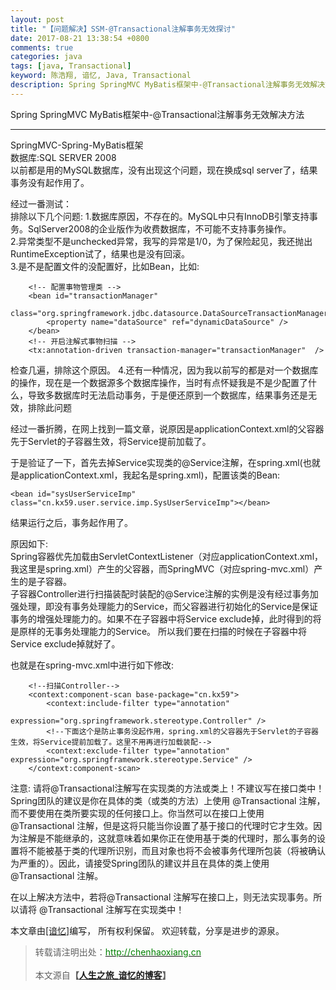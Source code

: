 ```yaml
---
layout: post
title: "【问题解决】SSM-@Transactional注解事务无效探讨"
date: 2017-08-21 13:38:54 +0800
comments: true
categories: java
tags: [java, Transactional]
keyword: 陈浩翔, 谙忆, Java, Transactional
description: Spring SpringMVC MyBatis框架中-@Transactional注解事务无效解决方法
---
```


Spring SpringMVC MyBatis框架中-@Transactional注解事务无效解决方法

<!-- more -->
----------

SpringMVC-Spring-MyBatis框架  
数据库:SQL SERVER 2008  
以前都是用的MySQL数据库，没有出现这个问题，现在换成sql server了，结果事务没有起作用了。  

经过一番测试：  
排除以下几个问题:
1.数据库原因，不存在的。MySQL中只有InnoDB引擎支持事务。SqlServer2008的企业版作为收费数据库，不可能不支持事务操作。  
2.异常类型不是unchecked异常，我写的异常是1/0，为了保险起见，我还抛出RuntimeException试了，结果也是没有回滚。  
3.是不是配置文件的没配置好，比如Bean，比如:
```
    <!-- 配置事物管理类 -->
    <bean id="transactionManager"
          class="org.springframework.jdbc.datasource.DataSourceTransactionManager">
        <property name="dataSource" ref="dynamicDataSource" />
    </bean>
    <!-- 开启注解式事物扫描 -->
    <tx:annotation-driven transaction-manager="transactionManager"  />
```
检查几遍，排除这个原因。
4.还有一种情况，因为我以前写的都是对一个数据库的操作，现在是一个数据源多个数据库操作，当时有点怀疑我是不是少配置了什么，导致多数据库时无法启动事务，于是便还原到一个数据库，结果事务还是无效，排除此问题  

经过一番折腾，在网上找到一篇文章，说原因是applicationContext.xml的父容器先于Servlet的子容器生效，将Service提前加载了。  

于是验证了一下，首先去掉Service实现类的@Service注解，在spring.xml(也就是applicationContext.xml，我起名是spring.xml)，配置该类的Bean:
```
<bean id="sysUserServiceImp" class="cn.kx59.user.service.imp.SysUserServiceImp"></bean>
```
结果运行之后，事务起作用了。

原因如下:  
Spring容器优先加载由ServletContextListener（对应applicationContext.xml，我这里是spring.xml）产生的父容器，而SpringMVC（对应spring-mvc.xml）产生的是子容器。  
子容器Controller进行扫描装配时装配的@Service注解的实例是没有经过事务加强处理，即没有事务处理能力的Service，而父容器进行初始化的Service是保证事务的增强处理能力的。如果不在子容器中将Service exclude掉，此时得到的将是原样的无事务处理能力的Service。
所以我们要在扫描的时候在子容器中将Service exclude掉就好了。  

也就是在spring-mvc.xml中进行如下修改:
```
    <!--扫描Controller-->
    <context:component-scan base-package="cn.kx59">
        <context:include-filter type="annotation"
                                expression="org.springframework.stereotype.Controller" />
        <!--下面这个是防止事务没起作用，spring.xml的父容器先于Servlet的子容器生效，将Service提前加载了。这里不用再进行加载装配-->
        <context:exclude-filter type="annotation" expression="org.springframework.stereotype.Service" />
    </context:component-scan>
```

注意: 请将@Transactional注解写在实现类的方法或类上！不建议写在接口类中！    
Spring团队的建议是你在具体的类（或类的方法）上使用 @Transactional 注解，而不要使用在类所要实现的任何接口上。你当然可以在接口上使用 @Transactional 注解，但是这将只能当你设置了基于接口的代理时它才生效。因为注解是不能继承的，这就意味着如果你正在使用基于类的代理时，那么事务的设置将不能被基于类的代理所识别，而且对象也将不会被事务代理所包装（将被确认为严重的）。因此，请接受Spring团队的建议并且在具体的类上使用 @Transactional 注解。

在以上解决方法中，若将@Transactional 注解写在接口上，则无法实现事务。所以请将 @Transactional 注解写在实现类中！


本文章由<a href="http://chenhaoxiang.cn/">[谙忆]</a>编写， 所有权利保留。 
欢迎转载，分享是进步的源泉。
<blockquote cite='陈浩翔'>
<p background-color='#D3D3D3'>转载请注明出处：<a href='http://chenhaoxiang.cn'><font color="green">http://chenhaoxiang.cn</font></a><br><br>
本文源自<strong>【<a href='http://chenhaoxiang.cn' target='_blank'>人生之旅_谙忆的博客</a>】</strong></p>
</blockquote>
